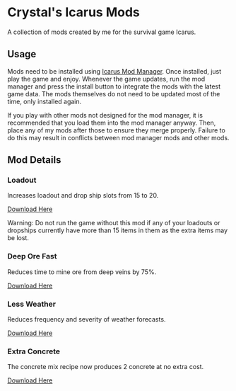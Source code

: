 # Crystal's Icarus Mods

A collection of mods created by me for the survival game Icarus.

## Usage

Mods need to be installed using [Icarus Mod Manager](https://github.com/CrystalFerrai/IcarusModManager). Once installed, just play the game and enjoy. Whenever the game updates, run the mod manager and press the install button to integrate the mods with the latest game data. The mods themselves do not need to be updated most of the time, only installed again.

If you play with other mods not designed for the mod manager, it is recommended that you load them into the mod manager anyway. Then, place any of my mods after those to ensure they merge properly. Failure to do this may result in conflicts between mod manager mods and other mods.

## Mod Details

### Loadout

Increases loadout and drop ship slots from 15 to 20.

[Download Here](https://github.com/CrystalFerrai/IcarusMods/raw/main/Loadout.zip)

Warning: Do not run the game without this mod if any of your loadouts or dropships currently have more than 15 items in them as the extra items may be lost.

### Deep Ore Fast

Reduces time to mine ore from deep veins by 75%.

[Download Here](https://github.com/CrystalFerrai/IcarusMods/raw/main/DeepOreFast.zip)

### Less Weather

Reduces frequency and severity of weather forecasts.

[Download Here](https://github.com/CrystalFerrai/IcarusMods/raw/main/LessWeather.zip)

### Extra Concrete

The concrete mix recipe now produces 2 concrete at no extra cost.

[Download Here](https://github.com/CrystalFerrai/IcarusMods/raw/main/ExtraConcrete.zip)
